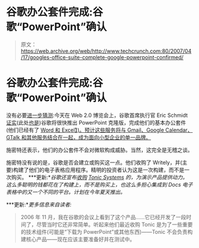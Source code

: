 # 谷歌办公套件完成:谷歌“PowerPoint”确认 

> 原文：<https://web.archive.org/web/http://www.techcrunch.com:80/2007/04/17/googles-office-suite-complete-google-powerpoint-confirmed/>

# 谷歌办公套件完成:谷歌“PowerPoint”确认

 [](https://web.archive.org/web/20230203091814/http://docs.google.com/) 没有必要[进一步猜测](https://web.archive.org/web/20230203091814/https://techcrunch.com/2007/02/04/google-powerpoint-clone-coming/):今天在 Web 2.0 博览会上，谷歌首席执行官 Eric Schmidt [证实](https://web.archive.org/web/20230203091814/http://blogs.zdnet.com/BTL/?p=4864)(此处[也是](https://web.archive.org/web/20230203091814/http://www.readwriteweb.com/archives/web_20_expo_eric_schmidt.php))谷歌将很快推出 PowerPoint 克隆版，完成他们的基本办公套件(他们已经有了 [Word 和 Excel】)。预计这些服务将与 Gmail、Google Calendar、GTalk 和其他服务结合在一起，成为面向小型企业的单一品牌。](https://web.archive.org/web/20230203091814/https://techcrunch.com/2006/10/10/google-docs-spreadsheets-launches/)

施密特还表示，他们的办公套件不会对微软构成威胁。当然，这完全是无稽之谈。

施密特没有说的是，谷歌是否会建立或购买这一点。他们收购了 Writely，并(主要)构建了他们的电子表格应用程序。精明的投资者认为这是一次构建，而不是一次购买。
 ***更新:**谷歌还宣布[收购](https://web.archive.org/web/20230203091814/http://googleblog.blogspot.com/2007/04/were-expecting.html) [Tonic Systems](https://web.archive.org/web/20230203091814/http://www.tonicsystems.com/) 的，为演示产品提供动力。这么多聪明的钱都花在了构建上，而不是购买上，也这么多担心集成到 Docs 电子表格中的又一个不同的平台。计划在今年夏天推出。*

***更新:**更多信息来自读者:*

> 2006 年 11 月，我在谷歌的会议上看到了这个产品……它已经开发了一段时间了，尽管当时它还非常简单。听起来他们最近收购 Tonic 是为了一些重要的技术组件(可能是“下载为 PowerPoint”或其他东西)——Tonic 不会负责构建核心产品——现在应该主要准备好并在测试中。